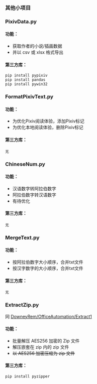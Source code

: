 ### 其他小项目

### PixivData.py

#### 功能：
- 获取作者的小说/插画数据
- 并以 csv 或 xlsx 格式导出

#### 第三方库：
~~~
pip install pypixiv
pip install pandas
pip install pywin32
~~~



### FormatPixivText.py

#### 功能：

- 为优化Pixiv阅读体验，添加Pixiv标记
- 为优化本地阅读体验，删除Pixiv标记

#### 第三方库：

~~~
无
~~~



### ChineseNum.py
#### 功能：

- 汉语数字转阿拉伯数字
- 阿拉伯数字转汉语数字
- 有待优化
#### 第三方库：
~~~
无
~~~



### MergeText.py
#### 功能：
- 按阿拉伯数字大小顺序，合并txt文件
- 按汉字数字的大小顺序，合并txt文件
#### 第三方库：
~~~
无
~~~



### ExtractZip.py
同 [DowneyRem/OfficeAutomation/Extract1](https://github.com/DowneyRem/OfficeAutomation/tree/main/Extract1)

#### 功能：

- 批量解压 AES256 加密的 Zip 文件
- 解压嵌套在 zip 内的 zip 文件
- ~~以 AES256 加密压缩为 zip 文件~~
#### 第三方库：

~~~
pip install pyzipper
~~~

